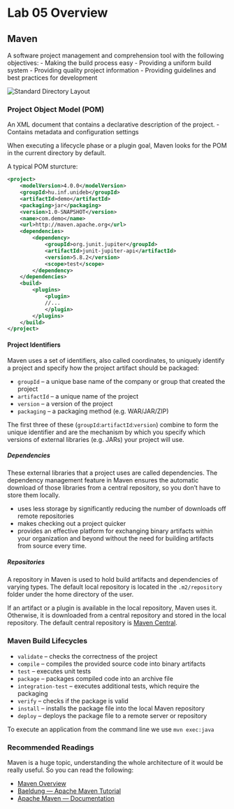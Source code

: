 # Lab 05 Overview

## Maven

A software project management and comprehension tool with the following objectives:
    - Making the build process easy
    - Providing a uniform build system
    - Providing quality project information
    - Providing guidelines and best practices for development

![Standard Directory Layout](https://i.imgur.com/Pe9i7la.png)

### Project Object Model (POM)

An XML document that contains a declarative description of the project.
    - Contains metadata and configuration settings

When executing a lifecycle phase or a plugin goal, Maven looks for the POM in the current directory by default.

A typical POM sturcture:

```xml
<project>
    <modelVersion>4.0.0</modelVersion>
    <groupId>hu.inf.unideb</groupId>
    <artifactId>demo</artifactId>
    <packaging>jar</packaging>
    <version>1.0-SNAPSHOT</version>
    <name>com.demo</name>
    <url>http://maven.apache.org</url>
    <dependencies>
        <dependency>
            <groupId>org.junit.jupiter</groupId>
            <artifactId>junit-jupiter-api</artifactId>
            <version>5.8.2</version>
            <scope>test</scope>
        </dependency>
    </dependencies>
    <build>
        <plugins>
            <plugin>
            //...
            </plugin>
        </plugins>
    </build>
</project>
```

#### Project Identifiers

Maven uses a set of identifiers, also called coordinates, to uniquely identify a project and specify how the project artifact should be packaged:

- `groupId` – a unique base name of the company or group that created the project
- `artifactId` – a unique name of the project
- `version` – a version of the project
- `packaging` – a packaging method (e.g. WAR/JAR/ZIP)

The first three of these (`groupId`:`artifactId`:`version`) combine to form the unique identifier and are the mechanism by which you specify which versions of external libraries (e.g. JARs) your project will use.

##### Dependencies

These external libraries that a project uses are called dependencies. The dependency management feature in Maven ensures the automatic download of those libraries from a central repository, so you don’t have to store them locally.

- uses less storage by significantly reducing the number of downloads off remote repositories
- makes checking out a project quicker
- provides an effective platform for exchanging binary artifacts within your organization and beyond without the need for building artifacts from source every time.

##### Repositories

A repository in Maven is used to hold build artifacts and dependencies of varying types. The default local repository is located in the `.m2/repository` folder under the home directory of the user.

If an artifact or a plugin is available in the local repository, Maven uses it. Otherwise, it is downloaded from a central repository and stored in the local repository. The default central repository is [Maven Central](https://search.maven.org/classic/#search|ga|1|centra).

### Maven Build Lifecycles

- `validate` – checks the correctness of the project
- `compile` – compiles the provided source code into binary artifacts
- `test` – executes unit tests
- `package` – packages compiled code into an archive file
- `integration-test` – executes additional tests, which require the packaging
- `verify` – checks if the package is valid
- `install` – installs the package file into the local Maven repository
- `deploy` – deploys the package file to a remote server or repository

To execute an application from the command line we use `mvn exec:java`

### Recommended Readings

Maven is a huge topic, understanding the whole architecture of it would be really useful. So you can read the following:

- [Maven Overview](https://gist.github.com/Bakhomious/2e981aced4a68ed239661619c16451ce)
- [Baeldung &mdash; Apache Maven Tutorial](https://www.baeldung.com/maven)
- [Apache Maven &mdash; Documentation](https://maven.apache.org/guides/index.html)